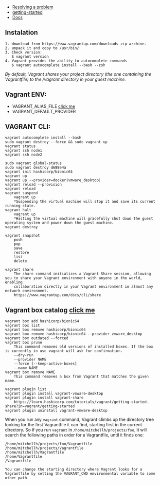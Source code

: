 - [Resolving a problem](https://askubuntu.com/questions/900118/vboxdrv-sh-failed-modprobe-vboxdrv-failed-please-use-dmesg-to-find-out-why)
- [getting-started](https://learn.hashicorp.com/tutorials/vagrant/getting-started-index?in=vagrant/getting-started)
- [Docs](https://www.vagrantup.com/docs/index)
## Instalation
```
1. download from https://www.vagrantup.com/downloads zip archive.
2. unpack it and copy to /usr/bin/
3. Check version:
   $ vagrant version
4. Vagrant provides the ability to autocomplete commands
   $ vagrant autocomplete install --bash --zsh

```

*By default, Vagrant shares your project directory (the one containing the Vagrantfile) to the /vagrant directory in your guest machine.*
## Vagrant ENV:
- VAGRANT_ALIAS_FILE [click me](https://www.vagrantup.com/docs/cli/aliases)
- VAGRANT_DEFAULT_PROVIDER

## VAGRANT CLI:
```
vagrant autocomplete install --bash
sudo vagrant destroy --force && sudo vagrant up
vagrant status
vagrant ssh node1
vagrant ssh node2

sudo vagrant global-status
sudo vagrant destroy d688e4a
vagrant init hashicorp/bionic64
vagrant up
vagrant up --provider=docker|vmware_desktop|
vagrant reload --provision
vagrant reload
vagrant suspend
	vagrant up
	*Suspending the virtual machine will stop it and save its current running state.
vagrant halt
	vagrant up
	*Halting the virtual machine will gracefully shut down the guest operating system and power down the guest machine. 
vagrant destroy

vagrant snapshot
	push
	pop
	save
	restore
	list
	delete

vagrant share
	The share command initializes a Vagrant Share session, allowing you to share your Vagrant environment with anyone in the world, enabling 
	collaboration directly in your Vagrant environment in almost any network environment.
	https://www.vagrantup.com/docs/cli/share
```
## Vagrant box catalog [click me](https://app.vagrantup.com/boxes/search)
```
vagrant box add hashicorp/bionic64
vagrant box list
vagrant box remove hashicorp/bionic64
vagrant box remove hashicorp/bionic64 --provider vmware_desktop
vagrant box outdated --forced
vagrant box prune
	This command removes old versions of installed boxes. If the box is currently in use vagrant will ask for confirmation.
	--dry-run
	--provider NAME
	--force [--keep-active-boxes]
	--name NAME
vagrant box remove NAME
	This command removes a box from Vagrant that matches the given name.

vagrant plugin list
vagrant plugin install vagrant-vmware-desktop
vagrant plugin install vagrant-share
	https://learn.hashicorp.com/tutorials/vagrant/getting-started-share?in=vagrant/getting-started
vagrant plugin uninstall vagrant-vmware-desktop
```

When you run any `vagrant` command, Vagrant climbs up the directory tree looking for the first Vagrantfile it can find, starting first in 
the current directory. So if you run `vagrant` in `/home/mitchellh/projects/foo`, it will search the following paths in order for a Vagrantfile, 
until it finds one:
```
/home/mitchellh/projects/foo/Vagrantfile
/home/mitchellh/projects/Vagrantfile
/home/mitchellh/Vagrantfile
/home/Vagrantfile
/Vagrantfile
```

`You can change the starting directory where Vagrant looks for a Vagrantfile by setting the VAGRANT_CWD environmental variable to some other path.`



